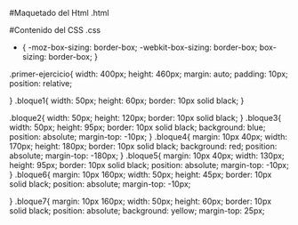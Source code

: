 #Maquetado del Html .html
<div class="primer-ejercicio">
  <div class="bloque1"></div>
  <div class="bloque2"></div>
  <div class="bloque3"></div>
  <div class="bloque4"></div>
  <div class="bloque5"></div>
  <div class="bloque6"></div>
  <div class="bloque7"></div>  
</div>

#Contenido del CSS .css

* { 
  -moz-box-sizing: border-box; 
  -webkit-box-sizing: border-box; 
  box-sizing: border-box; 
}

.primer-ejercicio{
  width: 400px;
  height: 460px;
  margin: auto;
  padding: 10px;
  position: relative;

  
}
.bloque1{ 
 width: 50px;
 height: 60px;
 border: 10px solid black;
  }

.bloque2{
 width: 50px;
 height: 120px;
  border: 10px solid black;
  }
.bloque3{
 width: 50px;
 height: 95px;
  border: 10px solid black;
  background: blue;
  position: absolute;
  margin-top: -10px; 
  }
.bloque4{
    margin: 10px 40px;
 width: 170px;
 height: 180px;
  border: 10px solid black;
  background: red;
  position: absolute;
  margin-top: -180px; 
  }
.bloque5{
    margin: 10px 40px;
 width: 130px;
 height: 95px;
  border: 10px solid black;
  position: absolute;
  margin-top: -10px;
  }
.bloque6{
    margin: 10px 160px;
 width: 50px;
  height: 45px;
  border: 10px solid black;
  position: absolute;
  margin-top: -10px;
  
  }
.bloque7{
    margin: 10px 160px;
 width: 50px;
 height: 60px;
  border: 10px solid black;
  position: absolute;
  background: yellow;
  margin-top: 25px;
  
